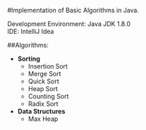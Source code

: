 #Implementation of Basic Algorithms in Java.


Development Environment: Java JDK 1.8.0 <br>
IDE: IntelliJ Idea <br>

##Algorithms:
<ul>
  <li><b>Sorting</b>
    <ul>
      <li> Insertion Sort </li>
      <li> Merge Sort </li>
      <li> Quick Sort </li>
      <li> Heap Sort </li>
      <li> Counting Sort </li>
      <li> Radix Sort </li>
    </ul>
  </li>
  <li><b>Data Structures</b>
    <ul>
      <li> Max Heap </li>
    </ul>
  </li>
</ul>

